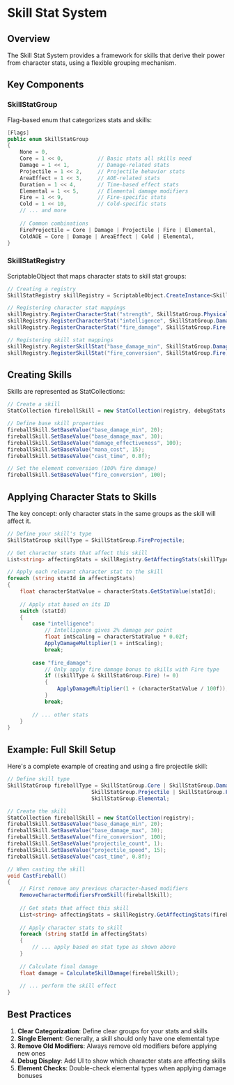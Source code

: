 # Skill Stat System

## Overview

The Skill Stat System provides a framework for skills that derive their power from character stats, using a flexible grouping mechanism.

## Key Components

### SkillStatGroup

Flag-based enum that categorizes stats and skills:

```csharp
[Flags]
public enum SkillStatGroup
{
    None = 0,
    Core = 1 << 0,           // Basic stats all skills need
    Damage = 1 << 1,         // Damage-related stats
    Projectile = 1 << 2,     // Projectile behavior stats
    AreaEffect = 1 << 3,     // AOE-related stats
    Duration = 1 << 4,       // Time-based effect stats
    Elemental = 1 << 5,      // Elemental damage modifiers
    Fire = 1 << 9,           // Fire-specific stats
    Cold = 1 << 10,          // Cold-specific stats
    // ... and more
    
    // Common combinations
    FireProjectile = Core | Damage | Projectile | Fire | Elemental,
    ColdAOE = Core | Damage | AreaEffect | Cold | Elemental,
}
```

### SkillStatRegistry

ScriptableObject that maps character stats to skill stat groups:

```csharp
// Creating a registry
SkillStatRegistry skillRegistry = ScriptableObject.CreateInstance<SkillStatRegistry>();

// Registering character stat mappings
skillRegistry.RegisterCharacterStat("strength", SkillStatGroup.Physical | SkillStatGroup.Melee);
skillRegistry.RegisterCharacterStat("intelligence", SkillStatGroup.Damage | SkillStatGroup.Elemental);
skillRegistry.RegisterCharacterStat("fire_damage", SkillStatGroup.Fire | SkillStatGroup.Elemental);

// Registering skill stat mappings
skillRegistry.RegisterSkillStat("base_damage_min", SkillStatGroup.Damage);
skillRegistry.RegisterSkillStat("fire_conversion", SkillStatGroup.Fire);
```

## Creating Skills

Skills are represented as StatCollections:

```csharp
// Create a skill
StatCollection fireballSkill = new StatCollection(registry, debugStats: true, ownerName: "Fireball");

// Define base skill properties
fireballSkill.SetBaseValue("base_damage_min", 20);
fireballSkill.SetBaseValue("base_damage_max", 30);
fireballSkill.SetBaseValue("damage_effectiveness", 100);
fireballSkill.SetBaseValue("mana_cost", 15);
fireballSkill.SetBaseValue("cast_time", 0.8f);

// Set the element conversion (100% fire damage)
fireballSkill.SetBaseValue("fire_conversion", 100);
```

## Applying Character Stats to Skills

The key concept: only character stats in the same groups as the skill will affect it.

```csharp
// Define your skill's type
SkillStatGroup skillType = SkillStatGroup.FireProjectile;

// Get character stats that affect this skill
List<string> affectingStats = skillRegistry.GetAffectingStats(skillType);

// Apply each relevant character stat to the skill
foreach (string statId in affectingStats)
{
    float characterStatValue = characterStats.GetStatValue(statId);
    
    // Apply stat based on its ID
    switch (statId)
    {
        case "intelligence":
            // Intelligence gives 2% damage per point
            float intScaling = characterStatValue * 0.02f;
            ApplyDamageMultiplier(1 + intScaling);
            break;
            
        case "fire_damage":
            // Only apply fire damage bonus to skills with Fire type
            if ((skillType & SkillStatGroup.Fire) != 0)
            {
                ApplyDamageMultiplier(1 + (characterStatValue / 100f));
            }
            break;
            
        // ... other stats
    }
}
```

## Example: Full Skill Setup

Here's a complete example of creating and using a fire projectile skill:

```csharp
// Define skill type
SkillStatGroup fireballType = SkillStatGroup.Core | SkillStatGroup.Damage | 
                           SkillStatGroup.Projectile | SkillStatGroup.Fire | 
                           SkillStatGroup.Elemental;

// Create the skill
StatCollection fireballSkill = new StatCollection(registry);
fireballSkill.SetBaseValue("base_damage_min", 20);
fireballSkill.SetBaseValue("base_damage_max", 30);
fireballSkill.SetBaseValue("fire_conversion", 100);
fireballSkill.SetBaseValue("projectile_count", 1);
fireballSkill.SetBaseValue("projectile_speed", 15);
fireballSkill.SetBaseValue("cast_time", 0.8f);

// When casting the skill
void CastFireball()
{
    // First remove any previous character-based modifiers
    RemoveCharacterModifiersFromSkill(fireballSkill);
    
    // Get stats that affect this skill
    List<string> affectingStats = skillRegistry.GetAffectingStats(fireballType);
    
    // Apply character stats to skill
    foreach (string statId in affectingStats)
    {
        // ... apply based on stat type as shown above
    }
    
    // Calculate final damage
    float damage = CalculateSkillDamage(fireballSkill);
    
    // ... perform the skill effect
}
```

## Best Practices

1. **Clear Categorization**: Define clear groups for your stats and skills
2. **Single Element**: Generally, a skill should only have one elemental type
3. **Remove Old Modifiers**: Always remove old modifiers before applying new ones
4. **Debug Display**: Add UI to show which character stats are affecting skills
5. **Element Checks**: Double-check elemental types when applying damage bonuses
